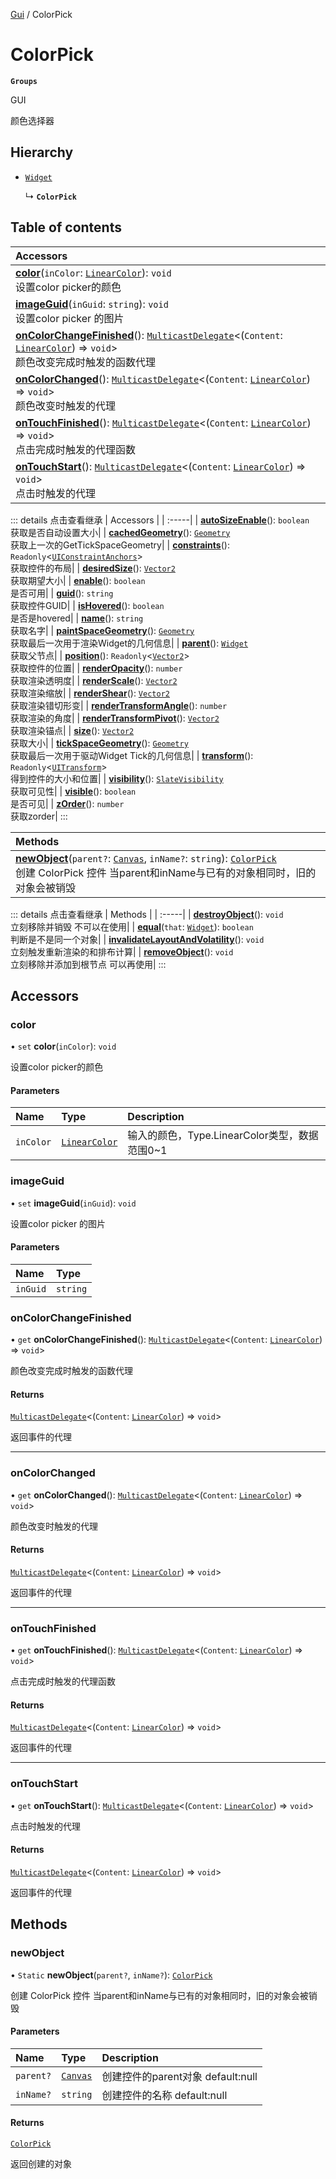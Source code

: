 [Gui](../groups/Gui.Gui.md) / ColorPick

# ColorPick <Badge type="tip" text="Class" /> <Score text="ColorPick" />

**`Groups`**

GUI

颜色选择器

## Hierarchy

- [`Widget`](UI.Widget.md)

  ↳ **`ColorPick`**

## Table of contents

| Accessors |
| :-----|
| **[color](UI.ColorPick.md#color)**(`inColor`: [`LinearColor`](Type.LinearColor.md)): `void` <br> 设置color picker的颜色|
| **[imageGuid](UI.ColorPick.md#imageguid)**(`inGuid`: `string`): `void` <br> 设置color picker 的图片|
| **[onColorChangeFinished](UI.ColorPick.md#oncolorchangefinished)**(): [`MulticastDelegate`](Type.MulticastDelegate.md)<(`Content`: [`LinearColor`](Type.LinearColor.md)) => `void`\> <br> 颜色改变完成时触发的函数代理|
| **[onColorChanged](UI.ColorPick.md#oncolorchanged)**(): [`MulticastDelegate`](Type.MulticastDelegate.md)<(`Content`: [`LinearColor`](Type.LinearColor.md)) => `void`\> <br> 颜色改变时触发的代理|
| **[onTouchFinished](UI.ColorPick.md#ontouchfinished)**(): [`MulticastDelegate`](Type.MulticastDelegate.md)<(`Content`: [`LinearColor`](Type.LinearColor.md)) => `void`\> <br> 点击完成时触发的代理函数|
| **[onTouchStart](UI.ColorPick.md#ontouchstart)**(): [`MulticastDelegate`](Type.MulticastDelegate.md)<(`Content`: [`LinearColor`](Type.LinearColor.md)) => `void`\> <br> 点击时触发的代理|


::: details 点击查看继承
| Accessors |
| :-----|
| **[autoSizeEnable](UI.Widget.md#autosizeenable)**(): `boolean` <br> 获取是否自动设置大小|
| **[cachedGeometry](UI.Widget.md#cachedgeometry)**(): [`Geometry`](UI.Geometry.md) <br> 获取上一次的GetTickSpaceGeometry|
| **[constraints](UI.Widget.md#constraints)**(): `Readonly`<[`UIConstraintAnchors`](UI.UIConstraintAnchors.md)\> <br> 获取控件的布局|
| **[desiredSize](UI.Widget.md#desiredsize)**(): [`Vector2`](Type.Vector2.md) <br> 获取期望大小|
| **[enable](UI.Widget.md#enable)**(): `boolean` <br> 是否可用|
| **[guid](UI.Widget.md#guid)**(): `string` <br> 获取控件GUID|
| **[isHovered](UI.Widget.md#ishovered)**(): `boolean` <br> 是否是hovered|
| **[name](UI.Widget.md#name)**(): `string` <br> 获取名字|
| **[paintSpaceGeometry](UI.Widget.md#paintspacegeometry)**(): [`Geometry`](UI.Geometry.md) <br> 获取最后一次用于渲染Widget的几何信息|
| **[parent](UI.Widget.md#parent)**(): [`Widget`](UI.Widget.md) <br> 获取父节点|
| **[position](UI.Widget.md#position)**(): `Readonly`<[`Vector2`](Type.Vector2.md)\> <br> 获取控件的位置|
| **[renderOpacity](UI.Widget.md#renderopacity)**(): `number` <br> 获取渲染透明度|
| **[renderScale](UI.Widget.md#renderscale)**(): [`Vector2`](Type.Vector2.md) <br> 获取渲染缩放|
| **[renderShear](UI.Widget.md#rendershear)**(): [`Vector2`](Type.Vector2.md) <br> 获取渲染错切形变|
| **[renderTransformAngle](UI.Widget.md#rendertransformangle)**(): `number` <br> 获取渲染的角度|
| **[renderTransformPivot](UI.Widget.md#rendertransformpivot)**(): [`Vector2`](Type.Vector2.md) <br> 获取渲染锚点|
| **[size](UI.Widget.md#size)**(): [`Vector2`](Type.Vector2.md) <br> 获取大小|
| **[tickSpaceGeometry](UI.Widget.md#tickspacegeometry)**(): [`Geometry`](UI.Geometry.md) <br> 获取最后一次用于驱动Widget Tick的几何信息|
| **[transform](UI.Widget.md#transform)**(): `Readonly`<[`UITransform`](UI.UITransform.md)\> <br> 得到控件的大小和位置|
| **[visibility](UI.Widget.md#visibility)**(): [`SlateVisibility`](../enums/UI.SlateVisibility.md) <br> 获取可见性|
| **[visible](UI.Widget.md#visible)**(): `boolean` <br> 是否可见|
| **[zOrder](UI.Widget.md#zorder)**(): `number` <br> 获取zorder|
:::


| Methods |
| :-----|
| **[newObject](UI.ColorPick.md#newobject)**(`parent?`: [`Canvas`](UI.Canvas.md), `inName?`: `string`): [`ColorPick`](UI.ColorPick.md) <br> 创建 ColorPick 控件 当parent和inName与已有的对象相同时，旧的对象会被销毁|


::: details 点击查看继承
| Methods |
| :-----|
| **[destroyObject](UI.Widget.md#destroyobject)**(): `void` <br> 立刻移除并销毁 不可以在使用|
| **[equal](UI.Widget.md#equal)**(`that`: [`Widget`](UI.Widget.md)): `boolean` <br> 判断是不是同一个对象|
| **[invalidateLayoutAndVolatility](UI.Widget.md#invalidatelayoutandvolatility)**(): `void` <br> 立刻触发重新渲染的和排布计算|
| **[removeObject](UI.Widget.md#removeobject)**(): `void` <br> 立刻移除并添加到根节点 可以再使用|
:::


## Accessors

### color <Score text="color" /> 

• `set` **color**(`inColor`): `void` <Badge type="tip" text="client" />

设置color picker的颜色


#### Parameters

| Name | Type | Description |
| :------ | :------ | :------ |
| `inColor` | [`LinearColor`](Type.LinearColor.md) | 输入的颜色，Type.LinearColor类型，数据范围0~1 |



### imageGuid <Score text="imageGuid" /> 

• `set` **imageGuid**(`inGuid`): `void` <Badge type="tip" text="client" />

设置color picker 的图片


#### Parameters

| Name | Type |
| :------ | :------ |
| `inGuid` | `string` |



### onColorChangeFinished <Score text="onColorChangeFinished" /> 

• `get` **onColorChangeFinished**(): [`MulticastDelegate`](Type.MulticastDelegate.md)<(`Content`: [`LinearColor`](Type.LinearColor.md)) => `void`\> <Badge type="tip" text="client" />

颜色改变完成时触发的函数代理


#### Returns

[`MulticastDelegate`](Type.MulticastDelegate.md)<(`Content`: [`LinearColor`](Type.LinearColor.md)) => `void`\>

返回事件的代理

___

### onColorChanged <Score text="onColorChanged" /> 

• `get` **onColorChanged**(): [`MulticastDelegate`](Type.MulticastDelegate.md)<(`Content`: [`LinearColor`](Type.LinearColor.md)) => `void`\> <Badge type="tip" text="client" />

颜色改变时触发的代理


#### Returns

[`MulticastDelegate`](Type.MulticastDelegate.md)<(`Content`: [`LinearColor`](Type.LinearColor.md)) => `void`\>

返回事件的代理

___

### onTouchFinished <Score text="onTouchFinished" /> 

• `get` **onTouchFinished**(): [`MulticastDelegate`](Type.MulticastDelegate.md)<(`Content`: [`LinearColor`](Type.LinearColor.md)) => `void`\> <Badge type="tip" text="client" />

点击完成时触发的代理函数


#### Returns

[`MulticastDelegate`](Type.MulticastDelegate.md)<(`Content`: [`LinearColor`](Type.LinearColor.md)) => `void`\>

返回事件的代理

___

### onTouchStart <Score text="onTouchStart" /> 

• `get` **onTouchStart**(): [`MulticastDelegate`](Type.MulticastDelegate.md)<(`Content`: [`LinearColor`](Type.LinearColor.md)) => `void`\> <Badge type="tip" text="client" />

点击时触发的代理


#### Returns

[`MulticastDelegate`](Type.MulticastDelegate.md)<(`Content`: [`LinearColor`](Type.LinearColor.md)) => `void`\>

返回事件的代理


## Methods

### newObject <Score text="newObject" /> 

• `Static` **newObject**(`parent?`, `inName?`): [`ColorPick`](UI.ColorPick.md) <Badge type="tip" text="client" />

创建 ColorPick 控件 当parent和inName与已有的对象相同时，旧的对象会被销毁


#### Parameters

| Name | Type | Description |
| :------ | :------ | :------ |
| `parent?` | [`Canvas`](UI.Canvas.md) | 创建控件的parent对象 default:null |
| `inName?` | `string` | 创建控件的名称 default:null |

#### Returns

[`ColorPick`](UI.ColorPick.md)

返回创建的对象

